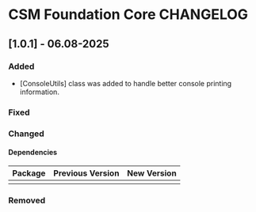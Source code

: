 # CSM Foundation Core CHANGELOG

## [1.0.1] - 06.08-2025

### Added

- [ConsoleUtils] class was added to handle better console printing information.

### Fixed

### Changed

#### Dependencies

| Package                                 | Previous Version | New Version     |
|:----------------------------------------|:----------------:|:---------------:|
|                                         |                  |                 |

### Removed
